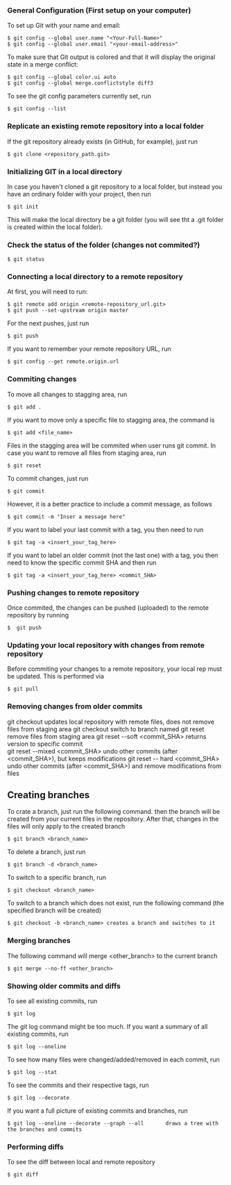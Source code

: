 ### General Configuration (First setup on your computer)

To set up Git with your name and email:
```shell
$ git config --global user.name "<Your-Full-Name>"
$ git config --global user.email "<your-email-address>"	
```

To make sure that Git output is colored and that it will display the original state in a merge conflict:
```shell
$ git config --global color.ui auto				
$ git config --global merge.conflictstyle diff3			
```

To see the git config parameters currently set, run
```shell
$ git config --list
```

### Replicate an existing remote repository into a local folder

If the git repository already exists (in GitHub, for example), just run
```shell
$ git clone <repository_path.git>
```

### Initializing GIT in a local directory

In case you haven't cloned a git repository to a local folder, but instead you have an ordinary folder with your project, then run
```shell
$ git init
```
This will make the local directory be a git folder (you will see tht a .git folder is created within the local folder).

### Check the status of the folder (changes not commited?)

```shell
$ git status
```

### Connecting a local directory to a remote repository

At first, you will need to run:
```shell
$ git remote add origin <remote-repository_url.git>
$ git push --set-upstream origin master		
```` 

For the next pushes, just run
```shell
$ git push
```

If you want to remember your remote repository URL, run
```shell
$ git config --get remote.origin.url			
```

### Commiting changes 

To move all changes to stagging area, run
```shell
$ git add .
```

If you want to move only a specific file to stagging area, the command is
```shell
$ git add <file_name>
```
Files in the stagging area will be commited when user runs git commit. In case you want to remove all files from staging area, run
```shell
$ git reset			
```
To commit changes, just run
```shell
$ git commit			
```
However, it is a better practice to include a commit message, as follows
```shell
$ git commit -m "Inser a message here"
```
If you want to label your last commit with a tag, you then need to run
``` shell
$ git tag -a <insert_your_tag_here> 
```
If you want to label an older commit (not the last one) with a tag, you then need to know the specific commit SHA and then run
``` shell
$ git tag -a <insert_your_tag_here> <commit_SHA>
```

### Pushing changes to remote repository

Once commited, the changes can be pushed (uploaded) to the remote repository by running 
```shell
$  git push
```

### Updating your local repository with changes from remote repository

Before commiting your changes to a remote repository, your local rep must be updated. This is performed via
```shell
$ git pull	
```

### Removing changes from older commits

git checkout			updates local repository with remote files, does not remove files from staging area
git checkout <branch>		switch to branch named <branch>
git reset			remove files from staging area
git reset --soft <commit_SHA>	returns version to specific commit		
git reset --mixed <commit_SHA>	undo other commits (after <commit_SHA>), but keeps modifications
git reset -- hard <commit_SHA>	undo other commits (after <commit_SHA>) and remove modifications from files	

## Creating branches
To crate a branch, just run the following command. then the branch will be created from your current files in the repository. After that, changes in the files will only apply to the created branch
```shell
$ git branch <branch_name>
```
To delete a branch, just run
```shell
$ git branch -d <branch_name>
```
To switch to a specific branch, run
```shell
$ git checkout <branch_name>
```
To switch to a branch which does not exist, run the following command (the specified branch will be created)
```shell
$ git checkout -b <branch_name>	creates a branch and switches to it
```

###  Merging branches 
The following command will merge <other_branch> to the current branch
```shell
$ git merge --no-ff <other_branch> 		
```

### Showing older commits and diffs

To see all existing commits, run
```shell
$ git log   		
```
The git log command might be too much. If you want a summary of all existing commits, run
```shell
$ git log --oneline		
```
To see how many files were changed/added/removed in each commit, run
```shell
$ git log --stat		
```
To see the commits and their respective tags, run
```shell
$ git log --decorate		
```
If you want a full picture of existing commits and branches, run
```shell
$ git log --oneline --decorate --graph --all       draws a tree with the branches and commits
```

### Performing diffs 
To see the diff between local and remote repository
```shell
$ git diff			
```






	
